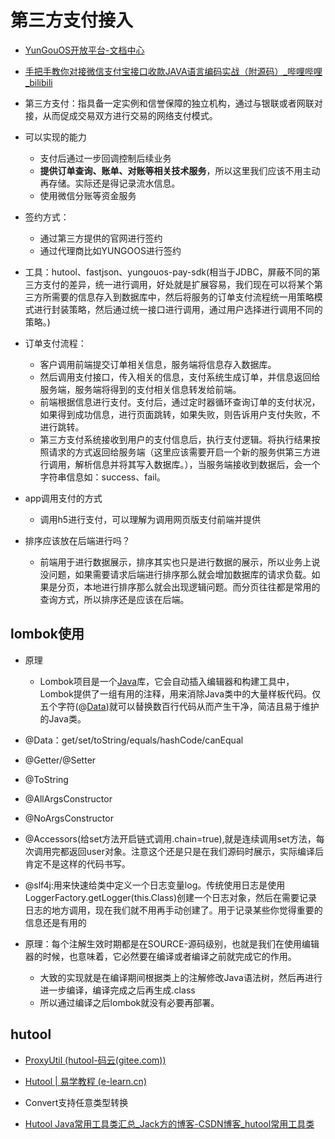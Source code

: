 # 第三方支付接入

- [YunGouOS开放平台-文档中心](https://open.pay.yungouos.com/#/api/index)
- [手把手教你对接微信支付宝接口收款JAVA语言编码实战（附源码）_哔哩哔哩_bilibili](https://www.bilibili.com/video/BV1Bb4y1R7gg/?spm_id_from=pageDriver)

- 第三方支付：指具备一定实例和信誉保障的独立机构，通过与银联或者网联对接，从而促成交易双方进行交易的网络支付模式。
- 可以实现的能力
  - 支付后通过一步回调控制后续业务
  - **提供订单查询、账单、对账等相关技术服务**，所以这里我们应该不用主动再存储。实际还是得记录流水信息。
  - 使用微信分账等资金服务
- 签约方式：
  - 通过第三方提供的官网进行签约
  - 通过代理商比如YUNGOOS进行签约
- 工具：hutool、fastjson、yungouos-pay-sdk(相当于JDBC，屏蔽不同的第三方支付的差异，统一进行调用，好处就是扩展容易，我们现在可以将某个第三方所需要的信息存入到数据库中，然后将服务的订单支付流程统一用策略模式进行封装策略，然后通过统一接口进行调用，通过用户选择进行调用不同的策略。)
- 订单支付流程：
  - 客户调用前端提交订单相关信息，服务端将信息存入数据库。
  - 然后调用支付接口，传入相关的信息，支付系统生成订单，并信息返回给服务端，服务端将得到的支付相关信息转发给前端。
  - 前端根据信息进行支付。支付后，通过定时器循环查询订单的支付状况，如果得到成功信息，进行页面跳转，如果失败，则告诉用户支付失败，不进行跳转。
  - 第三方支付系统接收到用户的支付信息后，执行支付逻辑。将执行结果按照请求的方式返回给服务端（这里应该需要开启一个新的服务供第三方进行调用，解析信息并将其写入数据库。），当服务端接收到数据后，会一个字符串信息如：success、fail。

- app调用支付的方式
  - 调用h5进行支付，可以理解为调用网页版支付前端并提供

- 排序应该放在后端进行吗？
  - 前端用于进行数据展示，排序其实也只是进行数据的展示，所以业务上说没问题，如果需要请求后端进行排序那么就会增加数据库的请求负载。如果是分页，本地进行排序那么就会出现逻辑问题。而分页往往都是常用的查询方式，所以排序还是应该在后端。



## lombok使用

- 原理
  - Lombok项目是一个[Java](https://baike.baidu.com/item/Java/85979)库，它会自动插入编辑器和构建工具中，Lombok提供了一组有用的注释，用来消除Java类中的大量样板代码。仅五个字符(@[Data](https://baike.baidu.com/item/Data/7096603))就可以替换数百行代码从而产生干净，简洁且易于维护的Java类。
- @Data：get/set/toString/equals/hashCode/canEqual
- @Getter/@Setter
- @ToString
- @AllArgsConstructor
- @NoArgsConstructor
- @Accessors(给set方法开启链式调用.chain=true),就是连续调用set方法，每次调用完都返回user对象。注意这个还是只是在我们源码时展示，实际编译后肯定不是这样的代码书写。
- @slf4j:用来快速给类中定义一个日志变量log。传统使用日志是使用LoggerFactory.getLogger(this.Class)创建一个日志对象，然后在需要记录日志的地方调用，现在我们就不用再手动创建了。用于记录某些你觉得重要的信息还是有用的

- 原理：每个注解生效时期都是在SOURCE-源码级别，也就是我们在使用编辑器的时候，也意味着，它必然要在编译或者编译之前就完成它的作用。
  - 大致的实现就是在编译期间根据类上的注解修改Java语法树，然后再进行进一步编译，编译完成之后再生成.class
  - 所以通过编译之后lombok就没有必要再部署。

## hutool

- [ProxyUtil (hutool-码云(gitee.com))](https://apidoc.gitee.com/dromara/hutool/)

- [Hutool | 易学教程 (e-learn.cn)](https://www.e-learn.cn/topic/3608102)
- Convert支持任意类型转换
- [Hutool Java常用工具类汇总_Jack方的博客-CSDN博客_hutool常用工具类](https://blog.csdn.net/fangchao2011/article/details/107353685)
